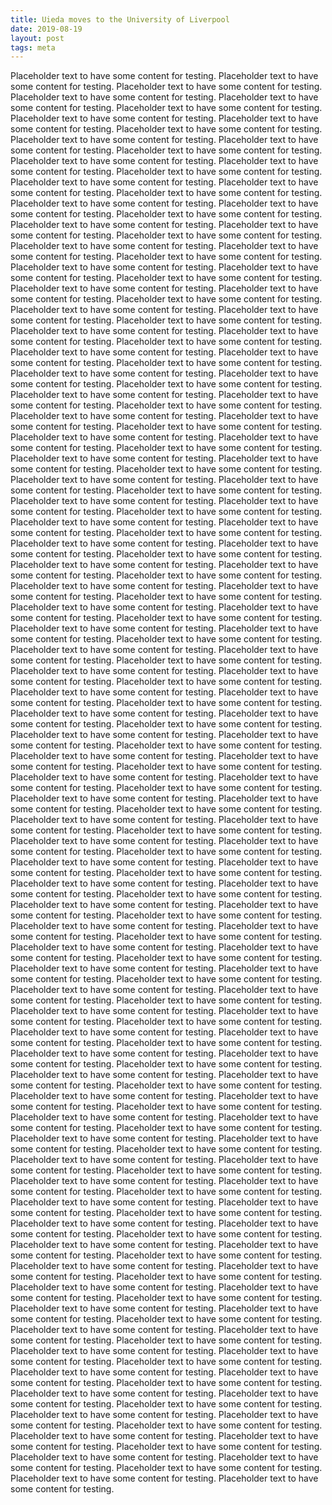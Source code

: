 ```yaml
---
title: Uieda moves to the University of Liverpool
date: 2019-08-19
layout: post
tags: meta
---
```


Placeholder text to have some content for testing. Placeholder text to have some content
for testing. Placeholder text to have some content for testing. Placeholder text to have
some content for testing. Placeholder text to have some content for testing. Placeholder
text to have some content for testing. Placeholder text to have some content for
testing. Placeholder text to have some content for testing. Placeholder text to have
some content for testing. Placeholder text to have some content for testing. Placeholder
text to have some content for testing. Placeholder text to have some content for
testing. Placeholder text to have some content for testing. Placeholder text to have
some content for testing. Placeholder text to have some content for testing. Placeholder
text to have some content for testing. Placeholder text to have some content for
testing. Placeholder text to have some content for testing. Placeholder text to have
some content for testing. Placeholder text to have some content for testing. Placeholder
text to have some content for testing. Placeholder text to have some content for
testing. Placeholder text to have some content for testing. Placeholder text to have
some content for testing. Placeholder text to have some content for testing. Placeholder
text to have some content for testing. Placeholder text to have some content for
testing. Placeholder text to have some content for testing. Placeholder text to have
some content for testing. Placeholder text to have some content for testing. Placeholder
text to have some content for testing. Placeholder text to have some content for
testing. Placeholder text to have some content for testing. Placeholder text to have
some content for testing. Placeholder text to have some content for testing. Placeholder
text to have some content for testing. Placeholder text to have some content for
testing. Placeholder text to have some content for testing. Placeholder text to have
some content for testing. Placeholder text to have some content for testing. Placeholder
text to have some content for testing. Placeholder text to have some content for
testing. Placeholder text to have some content for testing. Placeholder text to have
some content for testing. Placeholder text to have some content for testing. Placeholder
text to have some content for testing. Placeholder text to have some content for
testing. Placeholder text to have some content for testing. Placeholder text to have
some content for testing. Placeholder text to have some content for testing. Placeholder
text to have some content for testing. Placeholder text to have some content for
testing. Placeholder text to have some content for testing. Placeholder text to have
some content for testing. Placeholder text to have some content for testing. Placeholder
text to have some content for testing. Placeholder text to have some content for
testing. Placeholder text to have some content for testing. Placeholder text to have
some content for testing. Placeholder text to have some content for testing. Placeholder
text to have some content for testing. Placeholder text to have some content for
testing. Placeholder text to have some content for testing. Placeholder text to have
some content for testing. Placeholder text to have some content for testing. Placeholder
text to have some content for testing. Placeholder text to have some content for
testing. Placeholder text to have some content for testing. Placeholder text to have
some content for testing. Placeholder text to have some content for testing. Placeholder
text to have some content for testing. Placeholder text to have some content for
testing. Placeholder text to have some content for testing. Placeholder text to have
some content for testing. Placeholder text to have some content for testing. Placeholder
text to have some content for testing. Placeholder text to have some content for
testing. Placeholder text to have some content for testing. Placeholder text to have
some content for testing. Placeholder text to have some content for testing. Placeholder
text to have some content for testing. Placeholder text to have some content for
testing. Placeholder text to have some content for testing. Placeholder text to have
some content for testing. Placeholder text to have some content for testing. Placeholder
text to have some content for testing. Placeholder text to have some content for
testing. Placeholder text to have some content for testing. Placeholder text to have
some content for testing. Placeholder text to have some content for testing. Placeholder
text to have some content for testing. Placeholder text to have some content for
testing. Placeholder text to have some content for testing. Placeholder text to have
some content for testing. Placeholder text to have some content for testing. Placeholder
text to have some content for testing. Placeholder text to have some content for
testing. Placeholder text to have some content for testing. Placeholder text to have
some content for testing. Placeholder text to have some content for testing. Placeholder
text to have some content for testing. Placeholder text to have some content for
testing. Placeholder text to have some content for testing. Placeholder text to have
some content for testing. Placeholder text to have some content for testing. Placeholder
text to have some content for testing. Placeholder text to have some content for
testing. Placeholder text to have some content for testing. Placeholder text to have
some content for testing. Placeholder text to have some content for testing. Placeholder
text to have some content for testing. Placeholder text to have some content for
testing. Placeholder text to have some content for testing. Placeholder text to have
some content for testing. Placeholder text to have some content for testing. Placeholder
text to have some content for testing. Placeholder text to have some content for
testing. Placeholder text to have some content for testing. Placeholder text to have
some content for testing. Placeholder text to have some content for testing. Placeholder
text to have some content for testing. Placeholder text to have some content for
testing. Placeholder text to have some content for testing. Placeholder text to have
some content for testing. Placeholder text to have some content for testing. Placeholder
text to have some content for testing. Placeholder text to have some content for
testing. Placeholder text to have some content for testing. Placeholder text to have
some content for testing. Placeholder text to have some content for testing. Placeholder
text to have some content for testing. Placeholder text to have some content for
testing. Placeholder text to have some content for testing. Placeholder text to have
some content for testing. Placeholder text to have some content for testing. Placeholder
text to have some content for testing. Placeholder text to have some content for
testing. Placeholder text to have some content for testing. Placeholder text to have
some content for testing. Placeholder text to have some content for testing. Placeholder
text to have some content for testing. Placeholder text to have some content for
testing. Placeholder text to have some content for testing. Placeholder text to have
some content for testing. Placeholder text to have some content for testing. Placeholder
text to have some content for testing. Placeholder text to have some content for
testing. Placeholder text to have some content for testing. Placeholder text to have
some content for testing. Placeholder text to have some content for testing. Placeholder
text to have some content for testing. Placeholder text to have some content for
testing. Placeholder text to have some content for testing. Placeholder text to have
some content for testing. Placeholder text to have some content for testing. Placeholder
text to have some content for testing. Placeholder text to have some content for
testing. Placeholder text to have some content for testing. Placeholder text to have
some content for testing. Placeholder text to have some content for testing. Placeholder
text to have some content for testing. Placeholder text to have some content for
testing. Placeholder text to have some content for testing. Placeholder text to have
some content for testing. Placeholder text to have some content for testing. Placeholder
text to have some content for testing. Placeholder text to have some content for
testing. Placeholder text to have some content for testing. Placeholder text to have
some content for testing. Placeholder text to have some content for testing. Placeholder
text to have some content for testing. Placeholder text to have some content for
testing. Placeholder text to have some content for testing. Placeholder text to have
some content for testing. Placeholder text to have some content for testing. Placeholder
text to have some content for testing. Placeholder text to have some content for
testing. Placeholder text to have some content for testing. Placeholder text to have
some content for testing. Placeholder text to have some content for testing. Placeholder
text to have some content for testing. Placeholder text to have some content for
testing. Placeholder text to have some content for testing. Placeholder text to have
some content for testing. Placeholder text to have some content for testing. Placeholder
text to have some content for testing. Placeholder text to have some content for
testing. Placeholder text to have some content for testing. Placeholder text to have
some content for testing. Placeholder text to have some content for testing. Placeholder
text to have some content for testing. Placeholder text to have some content for
testing. Placeholder text to have some content for testing. Placeholder text to have
some content for testing. Placeholder text to have some content for testing. Placeholder
text to have some content for testing. Placeholder text to have some content for
testing. Placeholder text to have some content for testing. Placeholder text to have
some content for testing. Placeholder text to have some content for testing.
